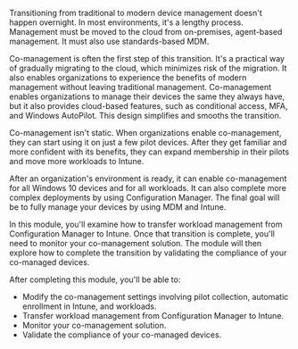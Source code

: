 Transitioning from traditional to modern device management doesn't happen overnight. In most environments, it's a lengthy process. Management must be moved to the cloud from on-premises, agent-based management. It must also use standards-based MDM.

Co-management is often the first step of this transition. It's a practical way of gradually migrating to the cloud, which minimizes risk of the migration. It also enables organizations to experience the benefits of modern management without leaving traditional management. Co-management enables organizations to manage their devices the same they always have, but it also provides cloud-based features, such as conditional access, MFA, and Windows AutoPilot. This design simplifies and smooths the transition.

Co-management isn't static. When organizations enable co-management, they can start using it on just a few pilot devices. After they get familiar and more confident with its benefits, they can expand membership in their pilots and move more workloads to Intune.

After an organization's environment is ready, it can enable co-management for all Windows 10 devices and for all workloads. It can also complete more complex deployments by using Configuration Manager. The final goal will be to fully manage your devices by using MDM and Intune.

In this module, you'll examine how to transfer workload management from Configuration Manager to Intune. Once that transition is complete, you'll need to monitor your co-management solution. The module will then explore how to complete the transition by validating the compliance of your co-managed devices.

After completing this module, you'll be able to: 

 -  Modify the co-management settings involving pilot collection, automatic enrollment in Intune, and workloads.
 -  Transfer workload management from Configuration Manager to Intune.
 -  Monitor your co-management solution.
 -  Validate the compliance of your co-managed devices.
